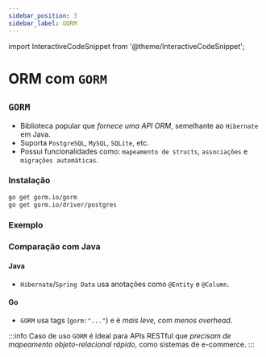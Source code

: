 ```yaml
---
sidebar_position: 3
sidebar_label: GORM
---
```


import InteractiveCodeSnippet from '@theme/InteractiveCodeSnippet';

# ORM com `GORM`

## `GORM`

- Biblioteca popular que _fornece uma API ORM_, semelhante ao `Hibernate` em Java.
- Suporta `PostgreSQL`, `MySQL`, `SQLite`, etc.
- Possui funcionalidades como: `mapeamento de structs`, `associações` e `migrações automáticas`.

### Instalação

```bash
go get gorm.io/gorm
go get gorm.io/driver/postgres
```

### Exemplo

<InteractiveCodeSnippet 
    src="code/mod9/gorm.go" 
    allowExecute={false} 
    allowEdit={false} />

### Comparação com Java

#### Java

- `Hibernate`/`Spring Data` usa anotações como `@Entity` e `@Column`.

#### Go

- `GORM` usa tags (`gorm:"..."`) e é _mais leve, com menos overhead_.

:::info Caso de uso
`GORM` é ideal para APIs RESTful que _precisam de mapeamento objeto-relacional rápido_, como sistemas de e-commerce.
:::
